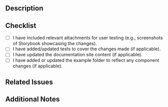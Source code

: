 ## Description

<!-- A brief description of the feature made -->

## Checklist

- [ ] I have included relevant attachments for user testing (e.g., screenshots of Storybook showcasing the changes).
- [ ] I have added/updated tests to cover the changes made (if applicable).
- [ ] I have updated the documentation site content (if applicable).
- [ ] I have added or updated the example folder to reflect any component changes (if applicable).

## Related Issues

<!-- List any related issues or pull requests (e.g., "Fixes #123") -->

## Additional Notes

<!-- Add any additional context or information that may be useful for reviewers. For example, known issues, potential impacts, or anything else relevant. -->
